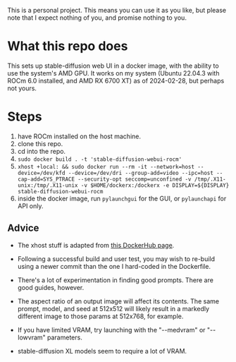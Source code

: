 This is a personal project. This means you can use it as you like, but please note that I expect nothing of you, and promise nothing to you.

# What this repo does
This sets up stable-diffusion web UI in a docker image, with the ability to use the system's AMD GPU. It works on my system (Ubuntu 22.04.3 with ROCm 6.0 installed, and AMD RX 6700 XT) as of 2024-02-28, but perhaps not yours.

# Steps
1) have ROCm installed on the host machine.
2) clone this repo.
3) cd into the repo.
4) ```sudo docker build . -t 'stable-diffusion-webui-rocm'```
5) ```xhost +local: && sudo docker run --rm -it --network=host --device=/dev/kfd --device=/dev/dri --group-add=video --ipc=host --cap-add=SYS_PTRACE --security-opt seccomp=unconfined -v /tmp/.X11-unix:/tmp/.X11-unix -v $HOME/dockerx:/dockerx -e DISPLAY=${DISPLAY} stable-diffusion-webui-rocm```
6) inside the docker image, run ```pylaunchgui``` for the GUI, or ```pylaunchapi``` for API only.

## Advice
- The xhost stuff is adapted from [this DockerHub page](https://hub.docker.com/r/rocm/pytorch).
- Following a successful build and user test, you may wish to re-build using a newer commit than the one I hard-coded in the Dockerfile.

- There's a lot of experimentation in finding good prompts. There are good guides, however.
- The aspect ratio of an output image will affect its contents. The same prompt, model, and seed at 512x512 will likely result in a markedly different image to those params at 512x768, for example.
- If you have limited VRAM, try launching with the "--medvram" or "--lowvram" parameters.
- stable-diffusion XL models seem to require a lot of VRAM.
